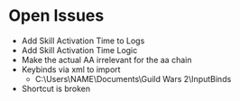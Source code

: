 # Open Issues

- Add Skill Activation Time to Logs
- Add Skill Activation Time Logic
- Make the actual AA irrelevant for the aa chain
- Keybinds via xml to import
  - C:\Users\NAME\Documents\Guild Wars 2\InputBinds
- Shortcut is broken
